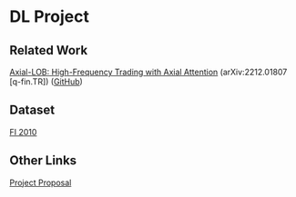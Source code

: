 # DL Project

## Related Work
[Axial-LOB: High-Frequency Trading with Axial Attention](https://arxiv.org/abs/2212.01807) (arXiv:2212.01807 [q-fin.TR]) ([GitHub](https://github.com/LeonardoBerti00/Axial-LOB-High-Frequency-Trading-with-Axial-Attention))

## Dataset
[FI 2010](https://etsin.fairdata.fi/dataset/73eb48d7-4dbc-4a10-a52a-da745b47a649)

## Other Links
[Project Proposal](https://docs.google.com/document/d/1p6D29Y8Ufo64D8gZAKuevUioyjE8GOQhEo7JhhoaL20/edit?tab=t.0)

